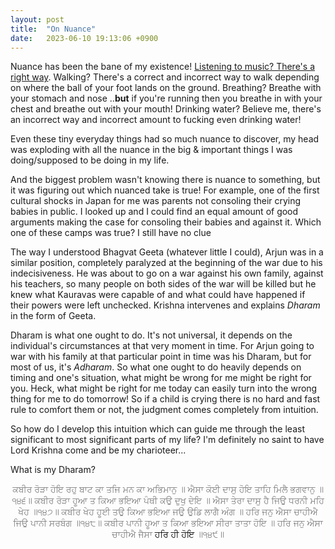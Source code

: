 ```yaml
---
layout: post
title:  "On Nuance"
date:   2023-06-10 19:13:06 +0900
---
```

Nuance has been the bane of my existence! [Listening to music? There's a right way](/2023/05/31/on-how-to-listen-Nusrat-fateh-ali-khan.html). Walking? There's a correct and incorrect way to walk depending on where the ball of your foot lands on the ground. Breathing? Breathe with your stomach and nose ..**but** if you're running then you breathe in with your chest and breathe out with your mouth! Drinking water? Believe me, there's an incorrect way and incorrect amount to fucking even drinking water! 

Even these tiny everyday things had so much nuance to discover, my head was exploding with all the nuance in the big & important things I was doing/supposed to be doing in my life.

And the biggest problem wasn't knowing there is nuance to something, but it was figuring out which nuanced take is true! For example, one of the first cultural shocks in Japan for me was parents not consoling their crying babies in public. I looked up and I could find an equal amount of good arguments making the case for consoling their babies and against it. Which one of these camps was true? I still have no clue

The way I understood Bhagvat Geeta (whatever little I could), Arjun was in a similar position, completely paralyzed at the beginning of the war due to his indecisiveness. He was about to go on a war against his own family, against his teachers, so many people on both sides of the war will be killed but he knew what Kauravas were capable of and what could have happened if their powers were left unchecked. Krishna intervenes and explains *Dharam* in the form of Geeta. 

Dharam is what one ought to do. It's not universal, it depends on the individual's circumstances at that very moment in time. For Arjun going to war with his family at that particular point in time was his Dharam, but for most of us, it's *Adharam*. So what one ought to do heavily depends on timing and one's situation, what might be wrong for me might be right for you. Heck, what might be right for me today can easily turn into the wrong thing for me to do tomorrow! So if a child is crying there is no hard and fast rule to comfort them or not, the judgment comes completely from intuition.

So how do I develop this intuition which can guide me through the least significant to most significant parts of my life? I'm definitely no saint to have Lord Krishna come and be my charioteer...

What is my Dharam?


<p style="color:gray;text-align:center;">
ਕਬੀਰ ਰੋੜਾ ਹੋਇ ਰਹੁ ਬਾਟ ਕਾ ਤਜਿ ਮਨ ਕਾ ਅਭਿਮਾਨੁ ॥
ਐਸਾ ਕੋਈ ਦਾਸੁ ਹੋਇ ਤਾਹਿ ਮਿਲੈ ਭਗਵਾਨੁ ॥੧੪੬॥
ਕਬੀਰ ਰੋੜਾ ਹੂਆ ਤ ਕਿਆ ਭਇਆ ਪੰਥੀ ਕਉ ਦੁਖੁ ਦੇਇ ॥
ਐਸਾ ਤੇਰਾ ਦਾਸੁ ਹੈ ਜਿਉ ਧਰਨੀ ਮਹਿ ਖੇਹ ॥੧੪੭॥
ਕਬੀਰ ਖੇਹ ਹੂਈ ਤਉ ਕਿਆ ਭਇਆ ਜਉ ਉਡਿ ਲਾਗੈ ਅੰਗ ॥
ਹਰਿ ਜਨੁ ਐਸਾ ਚਾਹੀਐ ਜਿਉ ਪਾਨੀ ਸਰਬੰਗ ॥੧੪੮॥
ਕਬੀਰ ਪਾਨੀ ਹੂਆ ਤ ਕਿਆ ਭਇਆ ਸੀਰਾ ਤਾਤਾ ਹੋਇ ॥
ਹਰਿ ਜਨੁ ਐਸਾ ਚਾਹੀਐ ਜੈਸਾ <span style="color:black;">ਹਰਿ ਹੀ ਹੋਇ</span> ॥੧੪੯॥
</p>